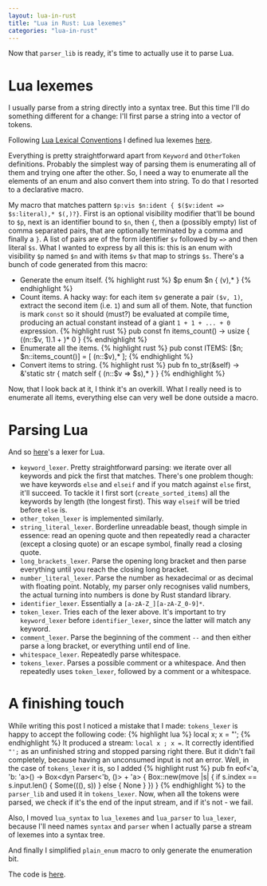 ```yaml
---
layout: lua-in-rust
title: "Lua in Rust: Lua lexemes"
categories: "lua-in-rust"
---
```


Now that `parser_lib` is ready, it's time to actually use it to parse Lua.

Lua lexemes
===========

I usually parse from a string directly into a syntax tree. But this time I'll do something different for a change:
I'll first parse a string into a vector of tokens.

Following [Lua Lexical Conventions](http://www.lua.org/manual/5.1/manual.html#2.1) I defined lua lexemes
[here](https://github.com/projedi/lua-in-rust/commit/7300733e4baced3498779d720c8a7e8919e507dd).

Everything is pretty straightforward apart from `Keyword` and `OtherToken` definitions. Probably the simplest way
of parsing them is enumerating all of them and trying one after the other. So, I need a way to enumerate all the
elements of an enum and also convert them into string. To do that I resorted to a declarative macro.

My macro that matches pattern `$p:vis $n:ident { $($v:ident => $s:literal),* $(,)?}`. First is an optional visibility modifier
that'll be bound to `$p`, next is an identifier bound to `$n`, then `{`, then a (possibly empty) list of comma separated
pairs, that are optionally terminated by a comma and finally a `}`. A list of pairs are of the form identifier `$v` followed
by `=>` and then literal `$s`. What I wanted to express by all this is: this is an enum with visibility `$p` named `$n` and
with items `$v` that map to strings `$s`. There's a bunch of code generated from this macro:
* Generate the enum itself.
{% highlight rust %}
$p enum $n {
    $($v),*
}
{% endhighlight %}
* Count items. A hacky way: for each item `$v` generate a pair `($v, 1)`, extract the second item (i.e. `1`)
and sum all of them. Note, that function is mark `const` so it should (must?) be evaluated at compile time, producing
an actual constant instead of a giant `1 + 1 + ... + 0` expression.
{% highlight rust %}
pub const fn items_count() -> usize {
    $(($n::$v, 1).1 + )* 0
}
{% endhighlight %}
* Enumerate all the items.
{% highlight rust %}
pub const ITEMS: [$n; $n::items_count()] = [
    $($n::$v),*
];
{% endhighlight %}
* Convert items to string.
{% highlight rust %}
pub fn to_str(&self) -> &'static str {
    match self {
      $($n::$v => $s),*
    }
}
{% endhighlight %}

Now, that I look back at it, I think it's an overkill. What I really need is to enumerate all items, everything
else can very well be done outside a macro.

Parsing Lua
===========

And so [here](https://github.com/projedi/lua-in-rust/commit/cd08246a81ab5e1935393b8ab773540c7f6b6aeb)'s a lexer for Lua.

* `keyword_lexer`.  Pretty straightforward parsing: we iterate over all keywords and pick the first that matches. There's one problem
  though: we have keywords `else` and `elseif` and if you match against `else` first, it'll succeed. To tackle it
  I first sort (`create_sorted_items`) all the keywords by length (the longest first). This way `elseif` will be
  tried before `else` is.
* `other_token_lexer` is implemented similarly.
* `string_literal_lexer`. Borderline unreadable beast, though simple in essence: read an opening quote and then repeatedly
  read a character (except a closing quote) or an escape symbol, finally read a closing quote.
* `long_brackets_lexer`. Parse the opening long bracket and then parse everything until you reach the closing long bracket.
* `number_literal_lexer`. Parse the number as hexadecimal or as decimal with floating point. Notably, my parser only
  recognises valid numbers, the actual turning into numbers is done by Rust standard library.
* `identifier_lexer`. Essentially a `[a-zA-Z_][a-zA-Z_0-9]*`.
* `token_lexer`. Tries each of the lexer above. It's important to try `keyword_lexer` before `identifier_lexer`, since
  the latter will match any keyword.
* `comment_lexer`. Parse the beginning of the comment `--` and then either parse a long bracket, or everything until end of line.
* `whitespace_lexer`. Repeatedly parse whitespace.
* `tokens_lexer`. Parses a possible comment or a whitespace. And then repeatedly uses `token_lexer`, followed by a comment or a whitespace.

A finishing touch
=================

While writing this post I noticed a mistake that I made: `tokens_lexer` is happy to accept the following code:
{% highlight lua %}
local x;
x = "';
{% endhighlight %}
It produced a stream: `local x ; x =`. It correctly identified `"';` as an unfinished string and stopped parsing right there. But it didn't
fail completely, because having an unconsumed input is not an error. Well, in the case of `tokens_lexer` it is, so I added
{% highlight rust %}
pub fn eof<'a, 'b: 'a>() -> Box<dyn Parser<'b, ()> + 'a> {
    Box::new(move |s| {
        if s.index == s.input.len() {
            Some(((), s))
        } else {
            None
        }
    })
}
{% endhighlight %}
to the `parser_lib` and used it in `tokens_lexer`. Now, when all the tokens were parsed, we check if it's the end of the input stream, and
if it's not - we fail.

Also, I moved `lua_syntax` to `lua_lexemes` and `lua_parser` to `lua_lexer`, because I'll need names `syntax` and `parser` when I actually
parse a stream of lexemes into a syntax tree.

And finally I simplified `plain_enum` macro to only generate the enumeration bit.

The code is [here](https://github.com/projedi/lua-in-rust/commit/7f6c80eee731f8969ece079ca6a2ff8790cf975b).
